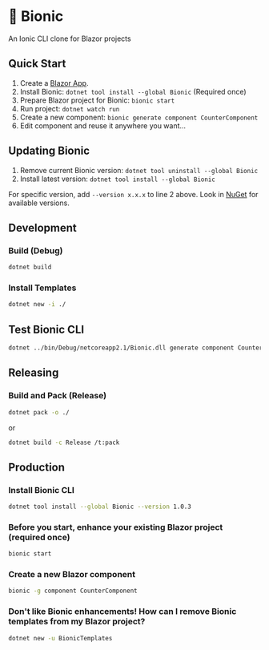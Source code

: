 # 🤖 Bionic

An Ionic CLI clone for Blazor projects

## Quick Start

1. Create a [Blazor App](https://blazor.net/docs/get-started.html).
2. Install Bionic: ```dotnet tool install --global Bionic``` (Required once)
3. Prepare Blazor project for Bionic: ```bionic start```
4. Run project: ```dotnet watch run```
5. Create a new component: ```bionic generate component CounterComponent```
6. Edit component and reuse it anywhere you want...

## Updating Bionic

1. Remove current Bionic version: ```dotnet tool uninstall --global Bionic```
2. Install latest version: ```dotnet tool install --global Bionic```

For specific version, add ```--version x.x.x``` to line 2 above.
Look in [NuGet](https://www.nuget.org/packages/Bionic) for available versions. 

## Development

### Build (Debug)

```bash
dotnet build
```

### Install Templates

```bash
dotnet new -i ./
```

## Test Bionic CLI

```bash
dotnet ../bin/Debug/netcoreapp2.1/Bionic.dll generate component CounterComponent
```

## Releasing

### Build and Pack (Release)

```bash
dotnet pack -o ./
```

or

```bash
dotnet build -c Release /t:pack
```

## Production

### Install Bionic CLI
```bash
dotnet tool install --global Bionic --version 1.0.3
```

### Before you start, enhance your existing Blazor project (required once) 
```bash
bionic start
```

### Create a new Blazor component
```bash
bionic -g component CounterComponent
```

### Don't like Bionic enhancements! How can I remove Bionic templates from my Blazor project?
```bash
dotnet new -u BionicTemplates
```